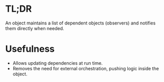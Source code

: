 # TL;DR

An object maintains a list of dependent objects (observers) and notifies them directly when needed.

# Usefulness

- Allows updating dependencies at run time.
- Removes the need for external orchestration, pushing logic inside the object.
